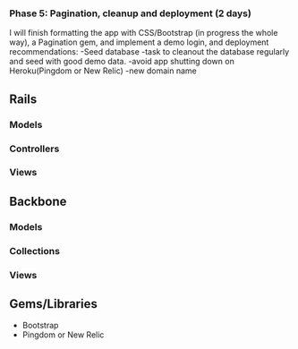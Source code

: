 ### Phase 5: Pagination, cleanup and deployment (2 days)
 I will finish formatting the app with CSS/Bootstrap (in progress the whole way), a Pagination
 gem, and implement a demo login, and deployment recommendations:
  -Seed database
 -task to cleanout the database regularly and seed with good demo data.
 -avoid app shutting down on Heroku(Pingdom or New Relic)
 -new domain name

## Rails
### Models

### Controllers

### Views

## Backbone
### Models

### Collections

### Views

## Gems/Libraries
* Bootstrap
* Pingdom or New Relic
